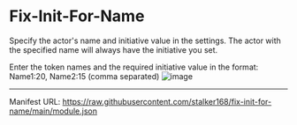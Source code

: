 ﻿# Fix-Init-For-Name

Specify the actor's name and initiative value in the settings. The actor with the specified name will always have the initiative you set.

Enter the token names and the required initiative value in the format: Name1:20, Name2:15 (comma separated)
![image](https://github.com/stalker168/Fix-Init-For-Name/assets/31571343/caec66be-cb1c-4487-b5e9-4d32eacd5792)


---

Manifest URL: https://raw.githubusercontent.com/stalker168/fix-init-for-name/main/module.json
